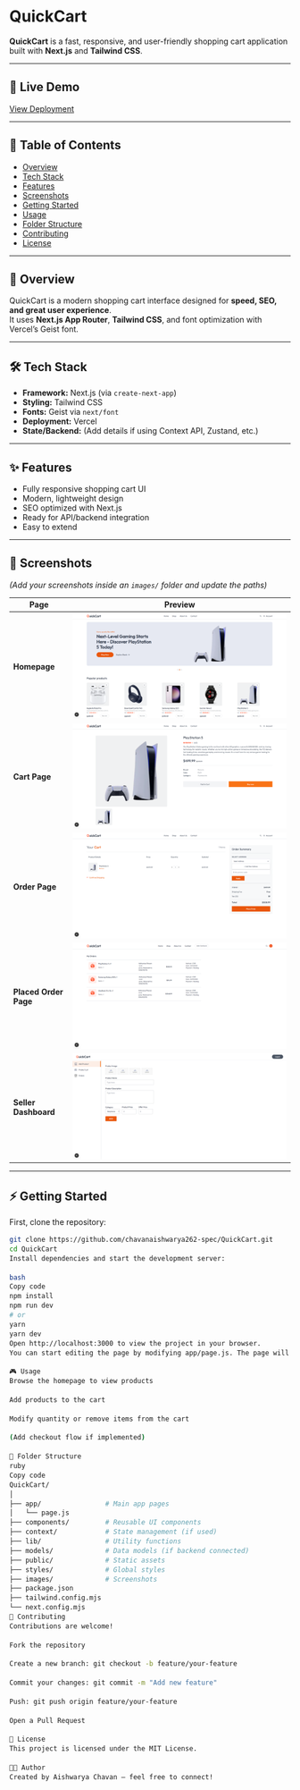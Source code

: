 # QuickCart

**QuickCart** is a fast, responsive, and user-friendly shopping cart application built with **Next.js** and **Tailwind CSS**.

---

## 🚀 Live Demo
[View Deployment](https://quick-cart-ten-indol.vercel.app)

---

## 📖 Table of Contents
- [Overview](#overview)  
- [Tech Stack](#tech-stack)  
- [Features](#features)  
- [Screenshots](#screenshots)  
- [Getting Started](#getting-started)  
- [Usage](#usage)  
- [Folder Structure](#folder-structure)  
- [Contributing](#contributing)  
- [License](#license)

---

## 📌 Overview
QuickCart is a modern shopping cart interface designed for **speed, SEO, and great user experience**.  
It uses **Next.js App Router**, **Tailwind CSS**, and font optimization with Vercel’s Geist font.

---

## 🛠️ Tech Stack
- **Framework:** Next.js (via `create-next-app`)  
- **Styling:** Tailwind CSS  
- **Fonts:** Geist via `next/font`  
- **Deployment:** Vercel  
- **State/Backend:** (Add details if using Context API, Zustand, etc.)  

---

## ✨ Features
- Fully responsive shopping cart UI  
- Modern, lightweight design  
- SEO optimized with Next.js  
- Ready for API/backend integration  
- Easy to extend  

---

## 📸 Screenshots
*(Add your screenshots inside an `images/` folder and update the paths)*

| Page              | Preview |
|-------------------|---------|
| **Homepage**      | ![Homepage](images/HomePage.png) |
| **Cart Page**     | ![Cart](images/CartPage.png) |
| **Order Page**     | ![Cart](images/OrderPage.png) |
| **Placed Order Page**     | ![Cart](images/PlacedOrder.png) |
| **Seller Dashboard**   | ![Mobile](images/Selller.png) |

---

## ⚡ Getting Started

First, clone the repository:

```bash
git clone https://github.com/chavanaishwarya262-spec/QuickCart.git
cd QuickCart
Install dependencies and start the development server:

bash
Copy code
npm install
npm run dev
# or
yarn
yarn dev
Open http://localhost:3000 to view the project in your browser.
You can start editing the page by modifying app/page.js. The page will auto-update as you edit the file.

🎮 Usage
Browse the homepage to view products

Add products to the cart

Modify quantity or remove items from the cart

(Add checkout flow if implemented)

📂 Folder Structure
ruby
Copy code
QuickCart/
│
├── app/                # Main app pages
│   └── page.js
├── components/         # Reusable UI components
├── context/            # State management (if used)
├── lib/                # Utility functions
├── models/             # Data models (if backend connected)
├── public/             # Static assets
├── styles/             # Global styles
├── images/             # Screenshots
├── package.json
├── tailwind.config.mjs
└── next.config.mjs
🤝 Contributing
Contributions are welcome!

Fork the repository

Create a new branch: git checkout -b feature/your-feature

Commit your changes: git commit -m "Add new feature"

Push: git push origin feature/your-feature

Open a Pull Request

📜 License
This project is licensed under the MIT License.

👩‍💻 Author
Created by Aishwarya Chavan – feel free to connect!